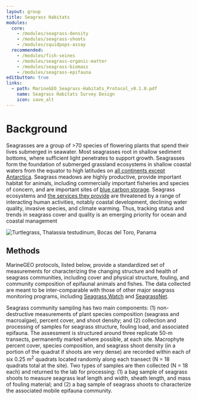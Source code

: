 ```yaml
---
layout: group
title: Seagrass Habitats
modules:
  core:
    - /modules/seagrass-density
    - /modules/seagrass-shoots
    - /modules/squidpops-assay
  recommended:
    - /modules/fish-seines
    - /modules/seagrass-organic-matter
    - /modules/seagrass-biomass
    - /modules/seagrass-epifauna
editbutton: true
links:
  - path: MarineGEO_Seagrass-Habitats_Protocol_v0.1.0.pdf
    name: Seagrass Habitats Survey Design
    icon: save_alt
---
```


# Background

Seagrasses are a group of >70 species of flowering plants that spend their lives submerged in seawater. Most seagrasses root in shallow sediment bottoms, where sufficient light penetrates to support growth. Seagrasses form the foundation of submerged grassland ecosystems in shallow coastal waters from the equator to high latitudes on <a href="http://books.google.com/books?hl=en&lr=&id=dHV0NA3m2AIC&oi=fnd&pg=PA1&dq=world+atlas+of+seagrasses+short&ots=wxBQHQxIJP&sig=U3kliAAUH0Jf4H-yDtfsLZ5PLzw">all continents except Antarctica</a>. Seagrass meadows are highly productive, provide important habitat for animals, including commercially important fisheries and species of concern, and are important sites of <a href="https://core.ac.uk/download/pdf/15125354.pdf"> blue carbon storage</a>. Seagrass ecosystems and <a href="https://www.sciencedirect.com/science/article/pii/S0025326X13002919">the services they provide</a> are threatened by a range of interacting human activities, notably coastal development, declining water quality, invasive species, and climate warming. Thus, tracking status and trends in seagrass cover and quality is an emerging priority for ocean and coastal management


![Turtlegrass, *Thalassia testudinum*, Bocas del Toro, Panama]({{site.baseurl}}/assets/seagrass/Seagrass_Bocas_del_Toro_Panama.jpeg)


## Methods

MarineGEO protocols, listed below, provide a standardized set of measurements for characterizing the changing structure and health of seagrass communities, including cover and physical structure, fouling, and community composition of epifaunal animals and fishes. The data collected are meant to be inter-comparable with those of other major seagrass monitoring programs, including <a href="http://www.seagrasswatch.org/Info_centre/Publications/McKenzie_etal_2002_BiolMarMedit.pdf">Seagrass Watch</a> and <a href="http://irmaservices.nps.gov/datastore/v4/rest/DownloadFile/459355?accessType=DOWNLOAD">SeagrassNet</a>. 

Seagrass community sampling has two main components: (1) non-destructive measurements of plant species composition (seagrass and macroalgae), percent cover, and shoot density; and (2) collection and processing of samples for seagrass structure, fouling load, and associated epifauna. The assessment is structured around three replicate 50-m transects, permanently marked where possible, at each site. Macrophyte percent cover, species composition, and seagrass shoot density (in a portion of the quadrat if shoots are very dense) are recorded within each of six 0.25 m<sup>2</sup> quadrats located randomly along each transect (N = 18 quadrats total at the site). Two types of samples are then collected (N = 18 each) and returned to the lab for processing: (1) a bag sample of seagrass shoots to measure seagrass leaf length and width, sheath length, and mass of fouling material; and (2) a bag sample of seagrass shoots to characterize the associated mobile epifauna community.

